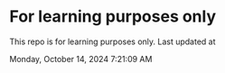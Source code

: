# For learning purposes only
This repo is for learning purposes only.
Last updated at

Monday, October 14, 2024 7:21:09 AM

